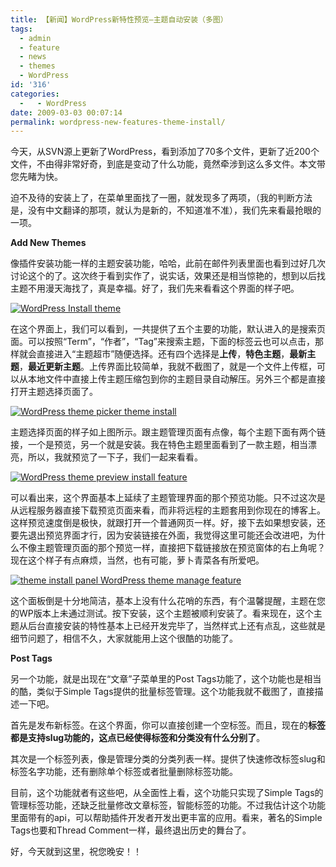 ```yaml
---
title: 【新闻】WordPress新特性预览—主题自动安装（多图）
tags:
  - admin
  - feature
  - news
  - themes
  - WordPress
id: '316'
categories:
  -   - WordPress
date: 2009-03-03 00:07:14
permalink: wordpress-new-features-theme-install/
---
```


今天，从SVN源上更新了WordPress，看到添加了70多个文件，更新了近200个文件，不由得非常好奇，到底是变动了什么功能，竟然牵涉到这么多文件。本文带您先睹为快。
<!-- more -->
迫不及待的安装上了，在菜单里面找了一圈，就发现多了两项，（我的判断方法是，没有中文翻译的那项，就认为是新的，不知道准不准），我们先来看最抢眼的一项。

**Add New Themes**

像插件安装功能一样的主题安装功能，哈哈，此前在邮件列表里面也看到过好几次讨论这个的了。这次终于看到实作了，说实话，效果还是相当惊艳的，想到以后找主题不用漫天海找了，真是幸福。好了，我们先来看看这个界面的样子吧。

[![WordPress Install theme](http://lh3.ggpht.com/_QYicOeu89Bk/Sav9a1CMbEI/AAAAAAAABKo/UmqzRNMX0Cw/s400/install-themes-1.png)](http://picasaweb.google.com/lh/photo/fptb_iH9UZSJerckXHRhHQ?feat=embedwebsite "点击看大图")

在这个界面上，我们可以看到，一共提供了五个主要的功能，默认进入的是搜索页面。可以按照“Term”，“作者”，“Tag”来搜索主题，下面的标签云也可以点击，那样就会直接进入“主题超市”随便选择。还有四个选择是**上传**，**特色主题**，**最新主题**，**最近更新主题**。上传界面比较简单，我就不截图了，就是一个文件上传框，可以从本地文件中直接上传主题压缩包到你的主题目录自动解压。另外三个都是直接打开主题选择页面了。

[![WordPress theme picker theme install](http://lh5.ggpht.com/_QYicOeu89Bk/Sav9bHwlToI/AAAAAAAABKw/uKIy8pkZk7o/s400/install-themes-2.png)](http://picasaweb.google.com/lh/photo/VLrCX8-nThAkPG2oyUyHIg?feat=embedwebsite "点击看大图")

主题选择页面的样子如上图所示。跟主题管理页面有点像，每个主题下面有两个链接，一个是预览，另一个就是安装。我在特色主题里面看到了一款主题，相当漂亮，所以，我就预览了一下子，我们一起来看看。

[![WordPress theme preview install feature](http://lh5.ggpht.com/_QYicOeu89Bk/Sav9cBfZtUI/AAAAAAAABK4/TOOz2jijzxA/s400/install-themes-3.png)](http://picasaweb.google.com/lh/photo/1I6Cz2ZNrdtPiwRpQCgXiA?feat=embedwebsite "点击看大图")

可以看出来，这个界面基本上延续了主题管理界面的那个预览功能。只不过这次是从远程服务器直接下载预览页面来看，而非将远程的主题套用到你现在的博客上。这样预览速度倒是极快，就跟打开一个普通网页一样。好，接下去如果想安装，还要先退出预览界面才行，因为安装链接在外面，我觉得这里可能还会改进吧，为什么不像主题管理页面的那个预览一样，直接把下载链接放在预览窗体的右上角呢？现在这个样子有点麻烦，当然，也有可能，萝卜青菜各有所爱吧。

[![theme install panel WordPress theme manage feature](http://lh5.ggpht.com/_QYicOeu89Bk/Sav9cfugkeI/AAAAAAAABLA/KeLNma9rU04/s400/install-themes-4.png)](http://picasaweb.google.com/lh/photo/RoNQxxD3p-akQcWy2W8xMA?feat=embedwebsite "点击看大图")

这个面板倒是十分地简洁，基本上没有什么花哨的东西，有个温馨提醒，主题在您的WP版本上未通过测试。按下安装，这个主题被顺利安装了。看来现在，这个主题从后台直接安装的特性基本上已经开发完毕了，当然样式上还有点乱，这些就是细节问题了，相信不久，大家就能用上这个很酷的功能了。

**Post Tags**

另一个功能，就是出现在“文章”子菜单里的Post Tags功能了，这个功能也是相当的酷，类似于Simple Tags提供的批量标签管理。这个功能我就不截图了，直接描述一下吧。

首先是发布新标签。在这个界面，你可以直接创建一个空标签。而且，现在的**标签都是支持slug功能的，这点已经使得标签和分类没有什么分别了**。

其次是一个标签列表，像是管理分类的分类列表一样。提供了快速修改标签slug和标签名字功能，还有删除单个标签或者批量删除标签功能。

目前，这个功能就者有这些吧，从全面性上看，这个功能只实现了Simple Tags的管理标签功能，还缺乏批量修改文章标签，智能标签的功能。不过我估计这个功能里面带有的api，可以帮助插件开发者开发出更丰富的应用。看来，著名的Simple Tags也要和Thread Comment一样，最终退出历史的舞台了。

好，今天就到这里，祝您晚安！！